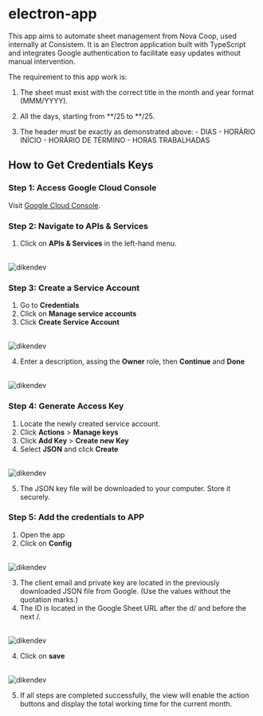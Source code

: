 # electron-app

This app aims to automate sheet management from Nova Coop, used internally at Consistem. It is an Electron application built with TypeScript and integrates Google authentication to facilitate easy updates without manual intervention.

The requirement to this app work is:

  1. The sheet must exist with the correct title in the month and year format (MMM/YYYY).

  2. All the days, starting from **/25 to **/25.

  3. The header must be exactly as demonstrated above:
    - DIAS
    - HORÁRIO INÍCIO
    - HORÁRIO DE TÉRMINO
    - HORAS TRABALHADAS

<!-- ### Build

```bash
# For windows
$ npm run build:win

# For macOS
$ npm run build:mac

# For Linux
$ npm run build:linux
``` -->

## How to Get Credentials Keys

### Step 1: Access Google Cloud Console
  Visit [Google Cloud Console](https://console.cloud.google.com/).


### Step 2: Navigate to APIs & Services
  1. Click on **APIs & Services** in the left-hand menu.
  
  <br/>


<img src="./resources/first_step.gif" alt="dikendev" /> 

### Step 3: Create a Service Account

  1. Go to **Credentials**
  2. Click on **Manage service accounts**
  3. Click **Create Service Account**

  <br/>


<img src="./resources/second_step.gif" alt="dikendev" /> 

  <br/>

  4. Enter a description, assing the **Owner** role, then **Continue** and **Done**
    
  <br/>

<img src="./resources/third_step.gif" alt="dikendev" /> 

### Step 4: Generate Access Key

  1. Locate the newly created service account.
  2. Click **Actions** > **Manage keys**
  3. Click **Add Key** > **Create new Key**
  4. Select **JSON** and click **Create**

  <br/>

<img src="./resources/fourth_step.gif" alt="dikendev" /> 

  <br/>

  5. The JSON key file will be downloaded to your computer. Store it securely.
 
### Step 5: Add the credentials to APP

  1. Open the app
  2. Click on **Config**

  <br/>


<img src="./resources/credential_app.gif" alt="dikendev" /> 

  <br/>

  3. The client email and private key are located in the previously downloaded JSON file from Google. (Use the values without the quotation marks.)
  4. The ID is located in the Google Sheet URL after the d/ and before the next /.
  
  <br/>


<img src="./resources/add_credential.svg" alt="dikendev" /> 
  
  <br/>

  4. Click on **save**

  <br/>

<img src="./resources/save_credential.gif" alt="dikendev" /> 

  5. If all steps are completed successfully, the view will enable the action buttons and display the total working time for the current month.




